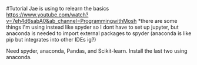 #Tutorial Jae is using to relearn the basics
https://www.youtube.com/watch?v=7eh4d6sabA0&ab_channel=ProgrammingwithMosh
*there are some things I'm using instead like spyder so I dont have to set up jupyter, but anaconda is needed to import external packages to spyder (anaconda is like pip but integrates into other IDEs ig?)

Need spyder, anaconda, Pandas, and Scikit-learn. Install the last two using anaconda.
